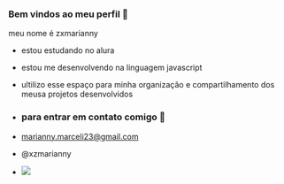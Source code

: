 ### Bem vindos ao meu perfil 🌻

meu nome é zxmarianny

- estou estudando no alura
- estou me desenvolvendo na linguagem javascript
- ultilizo esse espaço para minha organização e compartilhamento dos meusa projetos desenvolvidos

- ### para entrar em contato comigo 📧

- marianny.marceli23@gmail.com

- @xzmarianny

- ![](https://media.tenor.com/xPBZqvuMK2IAAAAM/kitty-love.gif)
